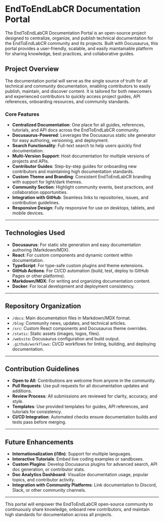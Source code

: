 # EndToEndLabCR Documentation Portal

The EndToEndLabCR Documentation Portal is an open-source project designed to centralize, organize, and publish technical documentation for the EndToEndLabCR community and its projects. Built with Docusaurus, this portal provides a user-friendly, scalable, and easily maintainable platform for sharing knowledge, best practices, and collaborative guides.

## Project Overview

The documentation portal will serve as the single source of truth for all technical and community documentation, enabling contributors to easily publish, maintain, and discover content. It is tailored for both newcomers and experienced contributors to quickly access project guides, API references, onboarding resources, and community standards.

### Core Features

- **Centralized Documentation**: One place for all guides, references, tutorials, and API docs across the EndToEndLabCR community.
- **Docusaurus-Powered**: Leverages the Docusaurus static site generator for easy authoring, versioning, and deployment.
- **Search Functionality**: Full-text search to help users quickly find documentation.
- **Multi-Version Support**: Host documentation for multiple versions of projects and APIs.
- **Contributor Guides**: Step-by-step guides for onboarding new contributors and maintaining high documentation standards.
- **Custom Theme and Branding**: Consistent EndToEndLabCR branding with support for light/dark themes.
- **Community Section**: Highlight community events, best practices, and collaboration opportunities.
- **Integration with GitHub**: Seamless links to repositories, issues, and contribution guidelines.
- **Responsive Design**: Fully responsive for use on desktops, tablets, and mobile devices.

---

## Technologies Used

- **Docusaurus**: For static site generation and easy documentation authoring (Markdown/MDX).
- **React**: For custom components and dynamic content within documentation.
- **TypeScript**: For type-safe custom plugins and theme extensions.
- **GitHub Actions**: For CI/CD automation (build, test, deploy to GitHub Pages or other platforms).
- **Markdown/MDX**: For writing and organizing documentation content.
- **Docker**: For local development and deployment consistency.

---

## Repository Organization

- `/docs`: Main documentation files in Markdown/MDX format.
- `/blog`: Community news, updates, and technical articles.
- `/src`: Custom React components and Docusaurus theme overrides.
- `/static`: Static assets (images, logos, files).
- `/website`: Docusaurus configuration and build output.
- `.github/workflows`: CI/CD workflows for linting, building, and deploying documentation.

---

## Contribution Guidelines

- **Open to All**: Contributions are welcome from anyone in the community.
- **Pull Requests**: Use pull requests for all documentation updates and additions.
- **Review Process**: All submissions are reviewed for clarity, accuracy, and style.
- **Templates**: Use provided templates for guides, API references, and tutorials for consistency.
- **CI/CD Integration**: Automated checks ensure documentation builds and tests pass before merging.

---

## Future Enhancements

- **Internationalization (i18n)**: Support for multiple languages.
- **Interactive Tutorials**: Embed live coding examples or sandboxes.
- **Custom Plugins**: Develop Docusaurus plugins for advanced search, API doc generation, or contributor stats.
- **Doc Analytics Dashboard**: Visualize documentation usage, popular topics, and contributor activity.
- **Integration with Community Platforms**: Link documentation to Discord, Slack, or other community channels.

---

This portal will empower the EndToEndLabCR open-source community to continuously share knowledge, onboard new contributors, and maintain high standards for documentation across all projects.

